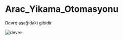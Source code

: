 # Arac_Yikama_Otomasyonu

Devre aşağıdaki gibidir

![devre](https://user-images.githubusercontent.com/44286592/122167956-56ab3d80-ce84-11eb-9e5b-e5e5be0c887e.jpeg)














